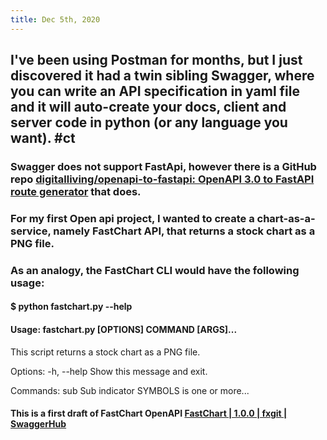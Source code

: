 ```yaml
---
title: Dec 5th, 2020
---
```


## I've been using Postman for months, but I just discovered it had a twin sibling Swagger, where you can write an API specification in yaml file and it will auto-create your docs, client and server code in python (or any language you want). #ct
### Swagger does not support FastApi, however there is a GitHub repo [digitalliving/openapi-to-fastapi: OpenAPI 3.0 to FastAPI route generator](https://github.com/digitalliving/openapi-to-fastapi) that does.
### For my first Open api project, I wanted to create a chart-as-a-service, namely FastChart API, that returns a stock chart as a PNG file.
### As an analogy, the FastChart CLI would have the following usage:
#### $ python fastchart.py --help
#### Usage: fastchart.py [OPTIONS] COMMAND [ARGS]...

  This script returns a stock chart as a PNG file. 

Options:
  -h, --help                      Show this message and exit.

Commands:
  sub    Sub indicator
SYMBOLS is one or more...
#### This is a first draft of FastChart OpenAPI [FastChart | 1.0.0 | fxgit | SwaggerHub](https://app.swaggerhub.com/apis/fxgit/FastChart/1.0.0)
###
